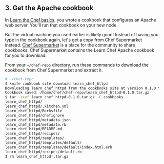 ## 3. Get the Apache cookbook

In [Learn the Chef basics](/learn-the-basics/rhel/), you wrote a cookbook that configures an Apache web server. You'll run that cookbook on your new node.

But the virtual machine you used earlier is likely gone! Instead of having you type in the cookbook again, let's get a copy from Chef Supermarket instead. [Chef Supermarket](https://supermarket.chef.io/) is a place for the community to share cookbooks. Chef Supermarket contains the Learn Chef Apache cookbook for you to download.

From your <code class="file-path">~/chef-repo</code> directory, run these commands to download the cookbook from Chef Supermarket and extract it.

```bash
# ~/chef-repo
$ knife cookbook site download learn_chef_httpd
Downloading learn_chef_httpd from the cookbooks site at version 0.1.0 to /home/chef/chef-repo/learn_chef_httpd-0.1.0.tar.gz
Cookbook saved: /home/chef/chef-repo/learn_chef_httpd-0.1.0.tar.gz
$ tar -zxvf learn_chef_httpd-0.1.0.tar.gz -C cookbooks
learn_chef_httpd/
learn_chef_httpd/.kitchen.yml
learn_chef_httpd/Berksfile
learn_chef_httpd/chefignore
learn_chef_httpd/metadata.json
learn_chef_httpd/metadata.rb
learn_chef_httpd/README.md
learn_chef_httpd/recipes/
learn_chef_httpd/templates/
learn_chef_httpd/templates/default/
learn_chef_httpd/templates/default/index.html.erb
learn_chef_httpd/recipes/default.rb
$ rm learn_chef_httpd*.tar.gz
```

